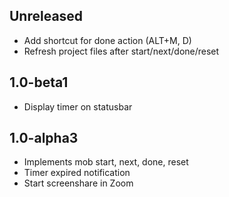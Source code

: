 ## Unreleased
- Add shortcut for done action (ALT+M, D)
- Refresh project files after start/next/done/reset

## 1.0-beta1
- Display timer on statusbar

## 1.0-alpha3
- Implements mob start, next, done, reset
- Timer expired notification
- Start screenshare in Zoom
